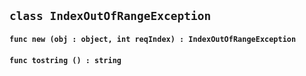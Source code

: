 ## ```class IndexOutOfRangeException```


#### ```func new (obj : object, int reqIndex) : IndexOutOfRangeException```

#### ```func tostring () : string```

